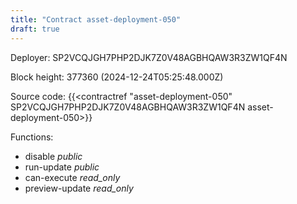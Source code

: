 ```yaml
---
title: "Contract asset-deployment-050"
draft: true
---
```

Deployer: SP2VCQJGH7PHP2DJK7Z0V48AGBHQAW3R3ZW1QF4N


 



Block height: 377360 (2024-12-24T05:25:48.000Z)

Source code: {{<contractref "asset-deployment-050" SP2VCQJGH7PHP2DJK7Z0V48AGBHQAW3R3ZW1QF4N asset-deployment-050>}}

Functions:

* disable _public_
* run-update _public_
* can-execute _read_only_
* preview-update _read_only_
